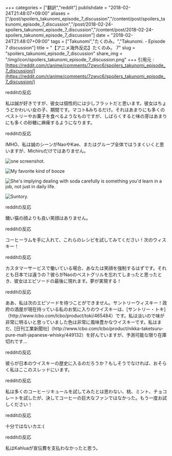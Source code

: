 +++
categories = ["翻訳","reddit"]
publishdate = "2018-02-24T21:48:07+09:00"
aliases = ["/post/spoilers_takunomi_episode_7_discussion","/content/post/spoilers_takunomi_episode_7_discussion","/post/2018-02-24-spoilers_takunomi_episode_7_discussion","/content/post/2018-02-24-spoilers_takunomi_episode_7_discussion"]
date = "2018-02-24T21:48:07+09:00"
tags = ["Takunomi","たくのみ。","Takunomi. - Episode 7 discussion"]
title = "【アニメ海外反応】たくのみ。 7"
slug = "spoilers_takunomi_episode_7_discussion"
share_img = "/img/icon/spoilers_takunomi_episode_7_discussion.png"
+++
引用元 : [https://reddit.com/r/anime/comments/7zwvc6/spoilers_takunomi_episode_7_discussion/](https://reddit.com/r/anime/comments/7zwvc6/spoilers_takunomi_episode_7_discussion/)

<p><span class="reddit-comment">redditの反応</span></p>私は誠が好きですが、彼女は個性的には少しフラットだと思います。彼女はちょうどかわいい女の子、期間です。マコト&amp;みちるだけ。それはあまりにも多くのペストリーやお菓子を食べるようなものですが、しばらくすると味の芽はあまりにも多くの砂糖に麻痺するようになります。

<p><span class="reddit-comment">redditの反応</span></p>IMHO、私は誠のシーンがNaoやKae、またはグループ全体ではうまくいくと思いますが、Michiruだけではありません。

![one screenshot.](https://i.imgur.com/2k0lCIm.jpg.jpg)

![My favorite kind of booze](https://i.imgur.com/f6kMBvJ.png)

![She's implying dealing with soda carefully is something you'd learn in a job, not just in daily life.](https://i.imgur.com/Ab0NDKI.png)

![Suntory.](https://i.imgur.com/7kzii8f.png)

<p><span class="reddit-comment">redditの反応</span></p>醜い猫の顔よりも良い笑顔はありません。

<p><span class="reddit-comment">redditの反応</span></p>コーヒーラムを手に入れて、これらのレシピを試してみてください！次のウィスキー！

<p><span class="reddit-comment">redditの反応</span></p>カスタマーサービスで働いている場合、あなたは笑顔を強制するはずです。それとも日本では違うの？彼らがNaoのベストグリルを忘れてしまったと思ったとき、彼女はエピソードの最後に現れます。夢が実現する！

<p><span class="reddit-comment">redditの反応</span></p>ああ、私は次のエピソードを待つことができません。サントリーウィスキー！政府の酒屋が現在持っている私のお気に入りのウイスキーは、[サントリー・トキ]（http://www.lcbo.com/lcbo/product/toki/465484）です。私は淡いので味が非常に明るいと思っていました色は非常に風味豊かなウイスキーです。私はまだ、[日刊工業新聞社]（http://www.lcbo.com/lcbo/product/nikka-taketsuru-pure-malt-japanese-whisky/449132）を好んでいますが、予測可能な限り在庫切れです...

<p><span class="reddit-comment">redditの反応</span></p>彼らが日本のウイスキーの歴史に入るのだろうか？もしそうでなければ、おそらく私はここのスレッドにいます。

<p><span class="reddit-comment">redditの反応</span></p>私は多くのコーヒーリキュールを試してみたとは思わない、桃、ミント、チョコレートを試したが、決してコーヒーの巨大なファンではなかった。もう一度お試しください！

<p><span class="reddit-comment">redditの反応</span></p>十分ではないカエ:(

<p><span class="reddit-comment">redditの反応</span></p>私はKahluaが宣伝費を支払わなかったと思う。
